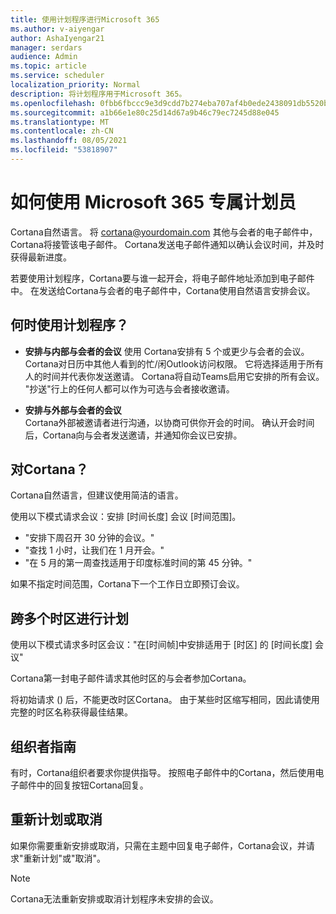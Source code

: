 ```yaml
---
title: 使用计划程序进行Microsoft 365
ms.author: v-aiyengar
author: AshaIyengar21
manager: serdars
audience: Admin
ms.topic: article
ms.service: scheduler
localization_priority: Normal
description: 将计划程序用于Microsoft 365。
ms.openlocfilehash: 0fbb6fbccc9e3d9cdd7b274eba707af4b0ede2438091db5520b8a52050048320
ms.sourcegitcommit: a1b66e1e80c25d14d67a9b46c79ec7245d88e045
ms.translationtype: MT
ms.contentlocale: zh-CN
ms.lasthandoff: 08/05/2021
ms.locfileid: "53818907"
---
```

# <a name="how-to-use-scheduler-for-microsoft-365"></a>如何使用 Microsoft 365 专属计划员

Cortana自然语言。 将 cortana@yourdomain.com 其他与会者的电子邮件中，Cortana将接管该电子邮件。 Cortana发送电子邮件通知以确认会议时间，并及时获得最新进度。

若要使用计划程序，Cortana要与谁一起开会，将电子邮件地址添加到电子邮件中。 在发送给Cortana与会者的电子邮件中，Cortana使用自然语言安排会议。  

## <a name="when-to-use-scheduler"></a>何时使用计划程序？

- **安排与内部与会者的会议** 使用 Cortana安排有 5 个或更少与会者的会议。 Cortana对日历中其他人看到的忙/闲Outlook访问权限。 它将选择适用于所有人的时间并代表你发送邀请。 Cortana将自动Teams启用它安排的所有会议。 "抄送"行上的任何人都可以作为可选与会者接收邀请。  

- **安排与外部与会者的会议**  
Cortana外部被邀请者进行沟通，以协商可供你开会的时间。 确认开会时间后，Cortana向与会者发送邀请，并通知你会议已安排。

## <a name="what-to-say-to-cortana"></a>对Cortana？

Cortana自然语言，但建议使用简洁的语言。 

使用以下模式请求会议：安排 [时间长度] 会议 [时间范围]。  

- "安排下周召开 30 分钟的会议。"  
- "查找 1 小时，让我们在 1 月开会。" 
- "在 5 月的第一周查找适用于印度标准时间的第 45 分钟。" 

如果不指定时间范围，Cortana下一个工作日立即预订会议。

## <a name="scheduling-across-multiple-time-zones"></a>跨多个时区进行计划

使用以下模式请求多时区会议："在[时间帧]中安排适用于 [时区] 的 [时间长度] 会议" 

Cortana第一封电子邮件请求其他时区的与会者参加Cortana。  

将初始请求 () 后，不能更改时区Cortana。 由于某些时区缩写相同，因此请使用完整的时区名称获得最佳结果。  

## <a name="organizer-guidance"></a>组织者指南

有时，Cortana组织者要求你提供指导。 按照电子邮件中的Cortana，然后使用电子邮件中的回复按钮Cortana回复。

## <a name="reschedule-or-cancel"></a>重新计划或取消

如果你需要重新安排或取消，只需在主题中回复电子邮件，Cortana会议，并请求"重新计划"或"取消"。 

> [!NOTE]
> Cortana无法重新安排或取消计划程序未安排的会议。  
